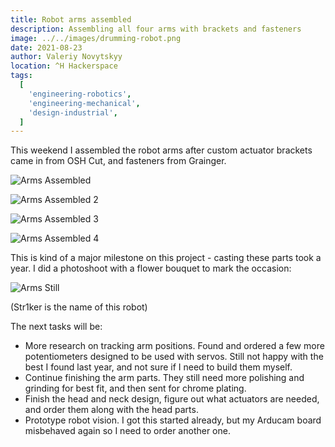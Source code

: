 ```yaml
---
title: Robot arms assembled
description: Assembling all four arms with brackets and fasteners
image: ../../images/drumming-robot.png
date: 2021-08-23
author: Valeriy Novytskyy
location: ^H Hackerspace
tags:
  [
    'engineering-robotics',
    'engineering-mechanical',
    'design-industrial',
  ]
---
```


This weekend I assembled the robot arms after custom actuator brackets came in from OSH Cut, and fasteners from Grainger.

![Arms Assembled](https://zeroweb-downloads.s3.us-west-2.amazonaws.com/arms-assembled1.jpeg)

![Arms Assembled 2](https://zeroweb-downloads.s3.us-west-2.amazonaws.com/arms-assembled2.jpeg)

![Arms Assembled 3](https://zeroweb-downloads.s3.us-west-2.amazonaws.com/arms-assembled3.jpeg)

![Arms Assembled 4](https://zeroweb-downloads.s3.us-west-2.amazonaws.com/arms-assembled4.png)

This is kind of a major milestone on this project - casting these parts took a year. I did a photoshoot with a flower bouquet to mark the occasion:

![Arms Still](https://zeroweb-downloads.s3.us-west-2.amazonaws.com/arms-still.png)

(Str1ker is the name of this robot)

The next tasks will be:

- More research on tracking arm positions. Found and ordered a few more potentiometers designed to be used with servos. Still not happy with the best I found last year, and not sure if I need to build them myself.
- Continue finishing the arm parts. They still need more polishing and grinding for best fit, and then sent for chrome plating.
- Finish the head and neck design, figure out what actuators are needed, and order them along with the head parts.
- Prototype robot vision. I got this started already, but my Arducam board misbehaved again so I need to order another one.
